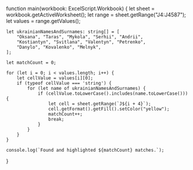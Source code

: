 function main(workbook: ExcelScript.Workbook) {
    let sheet = workbook.getActiveWorksheet();
    let range = sheet.getRange("J4:J4587");
    let values = range.getValues();
    
    let ukrainianNamesAndSurnames: string[] = [
        "Oksana", "Taras", "Mykola", "Serhii", "Andrii",
        "Kostiantyn", "Svitlana", "Valentyn", "Petrenko",
        "Danylo", "Kovalenko", "Melnyk",
    ];
    
    let matchCount = 0;
    
    for (let i = 0; i < values.length; i++) {
        let cellValue = values[i][0];
        if (typeof cellValue === 'string') {
            for (let name of ukrainianNamesAndSurnames) {
                if (cellValue.toLowerCase().includes(name.toLowerCase())) {
                    let cell = sheet.getRange(`J${i + 4}`);
                    cell.getFormat().getFill().setColor("yellow");
                    matchCount++;
                    break;
                }
            }
        }
    }
    
    console.log(`Found and highlighted ${matchCount} matches.`);
}
